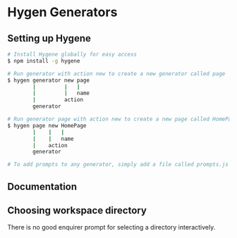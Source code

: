 # Hygen Generators

## Setting up Hygene

```bash
# Install Hygene globally for easy access
$ npm install -g hygene

# Run generator with action new to create a new generator called page
$ hygen generator new page
        |         |   |
        |         |   name
        |         action
        generator

# Run generator page with action new to create a new page called HomePage
$ hygen page new HomePage
        |    |   |
        |    |   name
        |    action
        generator

# To add prompts to any generator, simply add a file called prompts.js to that generator.
```

## Documentation

## Choosing workspace directory

There is no good enquirer prompt for selecting a directory interactively.
